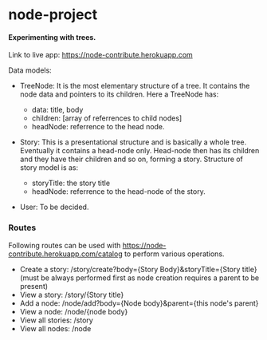 # node-project
#### Experimenting with trees.
Link to live app: https://node-contribute.herokuapp.com

Data models:
* TreeNode: It is the most elementary structure of a tree. It contains the node data and pointers to its children. Here a TreeNode has:
    * data: title, body
    * children: [array of referrences to child nodes]
    * headNode: referrence to the head node.

* Story: This is a presentational structure and is basically a whole tree. Eventually it contains a head-node only. Head-node then has its children and they have their children and so on, forming a story. Structure of story model is as:
    * storyTitle: the story title
    * headNode: referrence to the head-node of the story.

* User: To be decided.

### Routes
Following routes can be used with https://node-contribute.herokuapp.com/catalog to perform various operations.
* Create a story: /story/create?body={Story Body}&storyTitle={Story title} (must be always performed first as node creation requires a parent to be present)
* View a story: /story/{Story title}
* Add a node: /node/add?body={Node body}&parent={this node's parent}
* View a node: /node/{node body}
* View all stories: /story
* View all nodes: /node